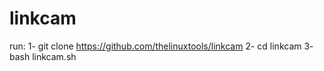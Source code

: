 # linkcam
run:
1- git clone https://github.com/thelinuxtools/linkcam
2- cd linkcam
3- bash linkcam.sh
